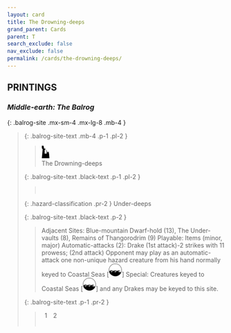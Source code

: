 ```yaml
---
layout: card
title: The Drowning-deeps
grand_parent: Cards
parent: T
search_exclude: false
nav_exclude: false
permalink: /cards/the-drowning-deeps/
---
```


## PRINTINGS


### _Middle-earth: The Balrog_

{: .balrog-site .mx-sm-4 .mx-lg-8 .mb-4 }
> {: .balrog-site-text .mb-4 .p-1 .pl-2 }
> > <div class="card-mp"><img src="/assets/images/ruinlair.svg"></div>
> > <div class="card-name">The Drowning-deeps</div>
>
> {: .balrog-site-text .black-text .p-1 .pl-2 }
> > &nbsp;
>
> {: .hazard-classification .pr-2 }
> Under-deeps
>
> {: .balrog-site-text .black-text .p-2 }
> > Adjacent Sites: Blue-mountain Dwarf-hold (13), The Under-vaults (8), Remains of Thangorodrim (9) Playable: Items (minor, major) Automatic-attacks (2):  Drake (1st attack)-2 strikes with 11 prowess; (2nd attack) Opponent may play as an automatic-attack one non-unique hazard creature from his hand normally keyed to Coastal Seas \[![](/assets/images/coastalsea.svg)] Special: Creatures keyed to Coastal Seas \[![](/assets/images/coastalsea.svg)] and any Drakes may be keyed to this site. 
> 
> {: .balrog-site-text .p-1 .pr-2 }
> > <div class="hero-site-draw"><span class="minion-you-draw">&ensp;1&ensp;</span><span class="minion-opp-draw">&ensp;2&ensp;</span></div>
> > <div class="card-corruption">&nbsp;</div>
